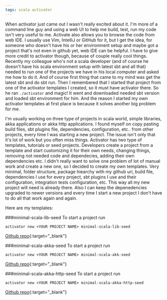 ```yaml
---
tags: scala activator
---
```


When activator just came out I wasn't really excited about it. I'm more of a
command line guy and using a web UI to help me build, test, run my code isn't
very useful to me. Activate also allows you to browse the code from web IDE. I
usually use Vim, IntelliJ or GitHub for it, but I get the idea, for someone who
doesn't have his or her environment setup and maybe got a project that's not
even in github yet, web IDE can be helpful. I have to give more credit to
activator though, because of couple really cool things. Recently my colleague
who's not a scala developer (and of course he doesn't have his scala
environment setup with latest sbt and all that) needed to run one of the
projects we have in his local computer and asked me how to do it.
And of course first thing that came to my mind was get the latest sbt and do sbt
run. Then I remembered that I started that project from one of the activator
templates I created, so it must have activator there. So he ran ```./activator```
and magic! It went and downloaded needed sbt version and loaded sbt environment
for him. And the reason I started my own activator templates at first place is
because it solves another big problem for me.

<!--more-->

I'm usually working on three type of projects in scala world, simple libraries,
akka applications or akka http applications. I found myself on copy pasting
build files, sbt plugins file, dependencies, configuration, etc.. from other
projects, every time I was starting a new project. The issue isn't only that
it's lot of work but you often miss things. Activator has two type of
templates, tutorials or seed projects. Developers create a project from a
template and start customizing it for their own needs, changing things,
removing not needed code and dependecies, adding their own dependencies etc.
I didn't really want to solve one problem of lot of manual work and create a new
one, so I decided to create my own templates. Very minimal, folder structure,
package hiearchy with my github uri, build file, dependencies I use for every
project, sbt plugins I use and their configuration,
integration tests configuration, etc. This way all my new project will need
is already there. Also I can keep the depenedencies upgraded to newer
versions and every time I start a new project I don't have to do all that work
again and again.

Here are my templates:

###minimal-scala-lib-seed
To start a project run

    activator new <YOUR PROJECT NAME> minimal-scala-lib-seed

[Github repo](https://github.com/yeghishe/minimal-scala-lib-seed){:target="_blank"}


###minimal-scala-akka-seed
To start a project run

    activator new <YOUR PROJECT NAME> minimal-scala-akk-seed

[Github repo](https://github.com/yeghishe/minimal-scala-akka-seed){:target="_blank"}

###minimal-scala-akka-http-seed
To start a project run

    activator new <YOUR PROJECT NAME> minimal-scala-akka-http-seed

[Github repo](https://github.com/yeghishe/minimal-scala-akka-http-seed){:target="_blank"}
